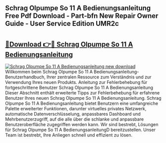 ## Schrag Olpumpe So 11 A Bedienungsanleitung Free Pdf Download - Part-bfn New Repair Owner Guide - User Service Edition UMR2c

# <h2><a href="http://df2pdy.blite.top/?on=Schrag+Olpumpe+So+11+A+Bedienungsanleitung">🔗Download 👉🔴 Schrag Olpumpe So 11 A Bedienungsanleitung</a></h2>

[![Schrag Olpumpe So 11 A Bedienungsanleitung new download](https://i.imgur.com/lujVjoI.png)](http://df2pdy.blite.top/?on=Schrag+Olpumpe+So+11+A+Bedienungsanleitung)
Willkommen beim Schrag Olpumpe So 11 A Bedienungsanleitung-Benutzerhandbuch, Ihrer zentralen Ressource zum Verständnis und zur Verwendung Ihres neuen Produkts. Anleitung zur Fehlerbehebung für fortgeschrittene Benutzer Schrag Olpumpe So 11 A Bedienungsanleitung Dieser Abschnitt enthält erweiterte Tipps zur Fehlerbehebung für erfahrene Benutzer Ihres neuen Schrag Olpumpe So 11 A Bedienungsanleitung. Schrag Olpumpe So 11 A Bedienungsanleitung bietet Benutzern eine umfangreiche Palette erweiterter Funktionen, darunter virtuelles privates Netzwerk, automatische Datenverschlüsselung, anpassbares Dashboard und Mehrbenutzerzugriff, auf die alle über die schlanke und anpassbare Benutzeroberfläche zugegriffen werden kann. Wir sind bestrebt, Lösungen für Schrag Olpumpe So 11 A BedienungsanleitungD bereitzustellen. Unser Team ist bestrebt, Ihre Anliegen schnell und effizient zu lösen.
